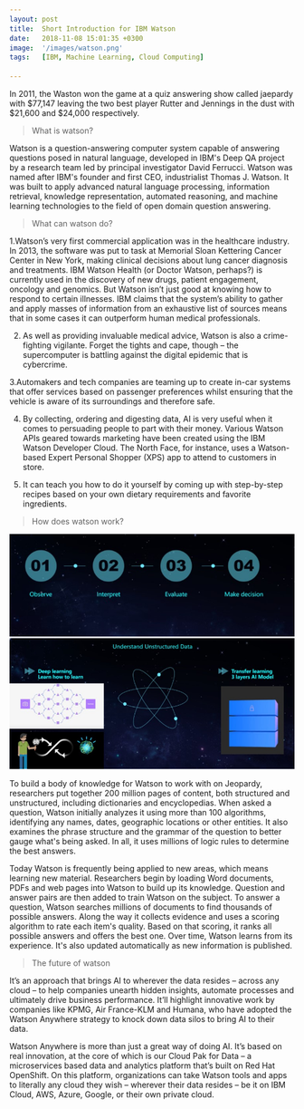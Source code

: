 ```yaml
---
layout: post
title:  Short Introduction for IBM Watson
date:   2018-11-08 15:01:35 +0300
image:  '/images/watson.png'
tags:   [IBM, Machine Learning, Cloud Computing]

---
```

In 2011, the Waston won the game at a quiz answering show called jaepardy with $77,147 leaving the two best player Rutter and Jennings in the dust with $21,600 and $24,000 respectively.

> What is watson?

Watson is a question-answering computer system capable of answering questions posed in natural language, developed in IBM's Deep QA project by a research team led by principal investigator David Ferrucci. Watson was named after IBM's founder and first CEO, industrialist Thomas J. Watson. It was built to apply advanced natural language processing, information retrieval, knowledge representation, automated reasoning, and machine learning technologies to the field of open domain question answering.

> What can watson do?

1.Watson’s very first commercial application was in the healthcare industry. In 2013, the software was put to task at Memorial Sloan Kettering Cancer Center in New York, making clinical decisions about lung cancer diagnosis and treatments. IBM Watson Health (or Doctor Watson, perhaps?) is currently used in the discovery of new drugs, patient engagement, oncology and genomics. But Watson isn’t just good at knowing how to respond to certain illnesses. IBM claims that the system’s ability to gather and apply masses of information from an exhaustive list of sources means that in some cases it can outperform human medical professionals. 

2. As well as providing invaluable medical advice, Watson is also a crime-fighting vigilante. Forget the tights and cape, though – the supercomputer is battling against the digital epidemic that is cybercrime.

3.Automakers and tech companies are teaming up to create in-car systems that offer services based on passenger preferences whilst ensuring that the vehicle is aware of its surroundings and therefore safe. 

4. By collecting, ordering and digesting data, AI is very useful when it comes to persuading people to part with their money. Various Watson APIs geared towards marketing have been created using the IBM Watson Developer Cloud. The North Face, for instance, uses a Watson-based Expert Personal Shopper (XPS) app to attend to customers in store. 

5. It can teach you how to do it yourself by coming up with step-by-step recipes based on your own dietary requirements and favorite ingredients. 

>How does watson work?

<div class="gallery-box">
  <div class="gallery">
    <img src="/images/watson_work.jpg" alt="Project">
  </div>
</div>

<div class="gallery-box">
  <div class="gallery">
    <img src="/images/watson_work1.jpg" alt="Project">
  </div>
</div>

To build a body of knowledge for Watson to work with on Jeopardy, researchers put together 200 million pages of content, both structured and unstructured, including dictionaries and encyclopedias. When asked a question, Watson initially analyzes it using more than 100 algorithms, identifying any names, dates, geographic locations or other entities. It also examines the phrase structure and the grammar of the question to better gauge what's being asked. In all, it uses millions of logic rules to determine the best answers.

Today Watson is frequently being applied to new areas, which means learning new material. Researchers begin by loading Word documents, PDFs and web pages into Watson to build up its knowledge. Question and answer pairs are then added to train Watson on the subject. To answer a question, Watson searches millions of documents to find thousands of possible answers. Along the way it collects evidence and uses a scoring algorithm to rate each item's quality. Based on that scoring, it ranks all possible answers and offers the best one. Over time, Watson learns from its experience. It's also updated automatically as new information is published.


> The future of watson

It’s an approach that brings AI to wherever the data resides – across any cloud – to help companies unearth hidden insights, automate processes and ultimately drive business performance. It’ll highlight innovative work by companies like KPMG, Air France-KLM and Humana, who have adopted the Watson Anywhere strategy to knock down data silos to bring AI to their data.

Watson Anywhere is more than just a great way of doing AI. It’s based on real innovation, at the core of which is our Cloud Pak for Data – a microservices based data and analytics platform that’s built on Red Hat OpenShift. On this platform, organizations can take Watson tools and apps to literally any cloud they wish – wherever their data resides – be it on IBM Cloud, AWS, Azure, Google, or their own private cloud.

